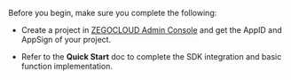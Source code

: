 Before you begin, make sure you complete the following:

- Create a project in [ZEGOCLOUD Admin Console](https://console.zegocloud.com) and get the AppID and AppSign of your project.

- Refer to the **Quick Start** doc to complete the SDK integration and basic function implementation.










